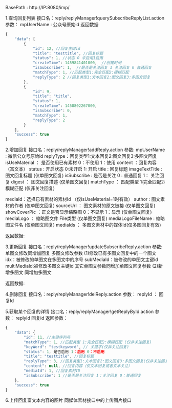 BasePath : http://IP:8080/imp/

1.查询回复列表
接口名：reply/replyManager!querySubscribeReplyList.action
参数：
mpUserName : 公众号原始id
返回数据
``` javascript
{
    "data": [
        {
            "id": 12, //回复主键id
            "title": "testtitle", //回复标题
            "status": 1, //状态 0 未启用1启用 
            "createTime": 1459841401000,  //创建时间
            "isSubscribe": 1,  //是否是关注回复 1 关注回复 0 普通回复
            "matchType": 1, //匹配类型1:完全匹配2:模糊匹配
            "replyType": 2 //回复类型1:文本回复2:图文回复3:多图文回复
        },
        {
            "id": 9,
            "title": "title",
            "status": 1,
            "createTime": 1458802267000,
            "isSubscribe": 0,
            "matchType": 1,
            "replyType": 2
        }
    ],
    "success": true
}
```

2.增加回复
接口名：reply/replyManager!addReply.action
参数:
mpUserName : 微信公众号原始id
replyType：回复类型1:文本回复2:图文回复3:多图文回复
isUseMaterial ： 是否使用已有素材 0：不使用 1：使用
content ：回复内容 （富文本）
status : 开启状态 0:未开启 1: 开启
title : 回复标题
imageTextTitle : 图文回复标题 (仅单图文回复)
isSubscribe : 是否是关注 0 : 普通回复 1： 关注回复
digest ： 图文回复描述  (仅单图文回复)
matchType ： 匹配类型 1:完全匹配2:模糊匹配 (仅非关注回复)

mediaId：选择已有素材的素材Id （仅isUseMaterial=1时有效）
author : 图文素材的作者 (仅单图文回复)
sourceUrl ： 图文素材的原文链接  (仅单图文回复)
showCoverPic ：正文是否显示缩略图 0：不显示 1：显示 (仅单图文回复)
mediaLogo ： 缩略图文件 File类型 (仅单图文回复)
mediaLogoFileName : 缩略图文件名 (仅单图文回复)
mediaIds ： 多图文素材中的媒体Id(仅多图回复有效)

返回数据:


3.更新回复
接口名：reply/replyManager!updateSubscribeReply.action
参数:
单图文修改同增加回复
多图文修改参数
(1)修改已有多图文回复中的一个图文
idx：被修改的单图文在多图文中的序号
subMediaId：被修改的单图文主键id
multiMediaId:被修改多图文主键id
其它单图文参数同增加单图文回复参数
(2)新增多图文
同增加多图文

返回数据:

4.删除回复
接口名：reply/replyManager!delReply.action
参数：
replyId ： 回复Id

5.获取某个回复的详情
接口名：reply/replyManager!getReplyById.action
参数：
replyId 回复id
返回参数：
``` javascript
{
    "data": {
        "id": 11, //主键序列号
        "matchType": 1, //匹配类型 1:完全匹配2:模糊匹配 (仅非关注回复)
        "keyWord": "testkeyword", // 关键字(仅非关注回复)
        "status": 1, 是否启用 1：启用 0：不启用
        "title": "testtitle", //回复标题
        "replyType": 3, //回复类型1:文本回复2:图文回复3:多图文回复(仅非关注回复)
        "content": null, //回复内容（仅文本回复或者文本关注）
        "mediaId": 1, //回复素材ID
        "isSubscribe": 1 //是否是关注回复 1：关注回复 0：普通回复
    },
    "success": true
}
```

6.上传回复富文本内容的图片
同媒体素材接口中的上传图片接口
